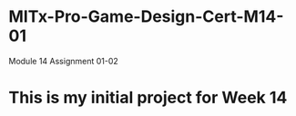 # MITx-Pro-Game-Design-Cert-M14-01
 Module 14 Assignment 01-02
 # This is my initial project for Week 14
